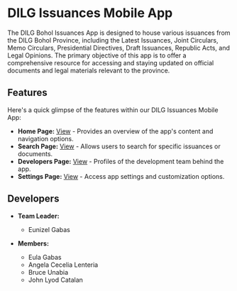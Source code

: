# DILG Issuances Mobile App

The DILG Bohol Issuances App is designed to house various issuances from the DILG Bohol Province, including the Latest Issuances, Joint Circulars, Memo Circulars, Presidential Directives, Draft Issuances, Republic Acts, and Legal Opinions. The primary objective of this app is to offer a comprehensive resource for accessing and staying updated on official documents and legal materials relevant to the province.

## Features

Here's a quick glimpse of the features within our DILG Issuances Mobile App:

- **Home Page:** [View](assets/home.jpg) - Provides an overview of the app's content and navigation options.
- **Search Page:** [View](assets/search.jpg) - Allows users to search for specific issuances or documents.
- **Developers Page:** [View](assets/developer.jpg) - Profiles of the development team behind the app.
- **Settings Page:** [View](assets/settings.jpg) - Access app settings and customization options.

## Developers

- **Team Leader:**
  - Eunizel Gabas
  
- **Members:**
  - Eula Gabas
  - Angela Cecelia Lenteria
  - Bruce Unabia
  - John Lyod Catalan
